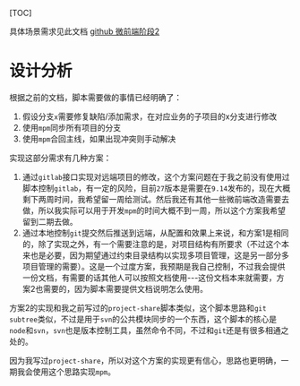 [TOC]

具体场景需求见此文档 [github 微前端阶段2](https://github.com/yicheny/frontend-target/blob/main/biz/%E5%BE%AE%E6%9C%8D%E5%8A%A1/%E5%BE%AE%E5%89%8D%E7%AB%AF%E9%98%B6%E6%AE%B52.md)

# 设计分析
根据之前的文档，脚本需要做的事情已经明确了：
1. 假设分支`x`需要修复缺陷/添加需求，在对应业务的子项目的x分支进行修改
2. 使用`mpm`同步所有项目的分支
3. 使用`mpm`合回主线，如果出现冲突则手动解决

实现这部分需求有几种方案：
1. 通过`gitlab`接口实现对远端项目的修改，这个方案问题在于我之前没有使用过脚本控制`gitlab`，有一定的风险，目前`27`版本是需要在`9.14`发布的，现在大概剩下两周时间，我希望留一周给测试。然后我还有其他一些微前端改造需要去做，所以我实际可以用于开发`mpm`的时间大概不到一周，所以这个方案我希望留到二期去做。
2. 通过本地控制`git`提交然后推送到远端，从配置和效果上来说，和方案1是相同的，除了实现之外，有一个需要注意的是，对项目结构有所要求（不过这个本来也是必要，因为期望通过约束目录结构以实现多项目管理，这是另一部分多项目管理的需要）。这是一个过度方案，我预期是我自己控制，不过我会提供一份文档，有需要的话其他人可以按照文档使用---这份文档本来就需要，方案2也需要的，因为脚本需要提供文档说明怎么使用。

方案2的实现和我之前写过的`project-share`脚本类似，这个脚本思路和`git subtree`类似，不过是用于`svn`的公共模块同步的一个东西，这个脚本的核心是`node`和`svn`，`svn`也是版本控制工具，虽然命令不同，不过和`git`还是有很多相通之处的。

因为我写过`project-share`，所以对这个方案的实现更有信心，思路也更明确，一期我会使用这个思路实现`mpm`。
